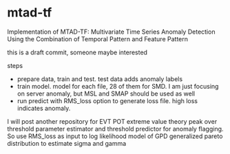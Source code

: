 # mtad-tf
Implementation of MTAD-TF: Multivariate Time Series Anomaly Detection Using the Combination of Temporal Pattern and Feature Pattern

this is a draft commit, someone maybe interested

steps

- prepare data, train and test. test data adds anomaly labels
- train model. model for each file, 28 of them for SMD. I am just focusing on server anomaly, but MSL and SMAP should be used as well
- run predict with RMS_loss option to generate loss file. high loss indicates anomaly. 

I will post another repository for EVT POT extreme value theory peak over threshold parameter estimator and threshold predictor for anomaly flagging. So use RMS_loss as input to log likelihood model of GPD generalized pareto distribution to estimate sigma and gamma

